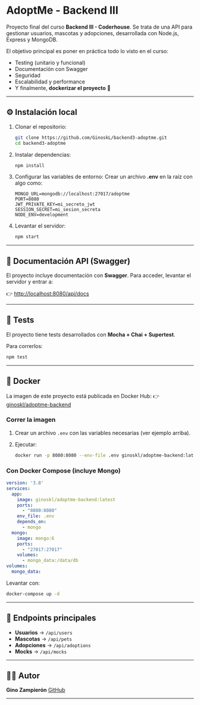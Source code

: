 # AdoptMe - Backend III

Proyecto final del curso **Backend III - Coderhouse**.
Se trata de una API para gestionar usuarios, mascotas y adopciones, desarrollada con Node.js, Express y MongoDB.

El objetivo principal es poner en práctica todo lo visto en el curso:

* Testing (unitario y funcional)
* Documentación con Swagger
* Seguridad
* Escalabilidad y performance
* Y finalmente, **dockerizar el proyecto** 🚀

---

## ⚙️ Instalación local

1. Clonar el repositorio:

   ```bash
   git clone https://github.com/GinoskL/backend3-adoptme.git
   cd backend3-adoptme
   ```

2. Instalar dependencias:

   ```bash
   npm install
   ```

3. Configurar las variables de entorno:
   Crear un archivo **.env** en la raíz con algo como:

   ```
   MONGO_URL=mongodb://localhost:27017/adoptme
   PORT=8080
   JWT_PRIVATE_KEY=mi_secreto_jwt
   SESSION_SECRET=mi_sesion_secreta
   NODE_ENV=development
   ```

4. Levantar el servidor:

   ```bash
   npm start
   ```

---

## 📖 Documentación API (Swagger)

El proyecto incluye documentación con **Swagger**.
Para acceder, levantar el servidor y entrar a:

👉 [http://localhost:8080/api/docs](http://localhost:8080/api/docs)

---

## 🧪 Tests

El proyecto tiene tests desarrollados con **Mocha + Chai + Supertest**.

Para correrlos:

```bash
npm test
```

---

## 🐳 Docker

La imagen de este proyecto está publicada en Docker Hub:
👉 [ginoskl/adoptme-backend](https://hub.docker.com/r/ginoskl/adoptme-backend)

### Correr la imagen

1. Crear un archivo `.env` con las variables necesarias (ver ejemplo arriba).
2. Ejecutar:

   ```bash
   docker run -p 8080:8080 --env-file .env ginoskl/adoptme-backend:latest
   ```

### Con Docker Compose (incluye Mongo)

```yaml
version: '3.8'
services:
  app:
    image: ginoskl/adoptme-backend:latest
    ports:
      - "8080:8080"
    env_file: .env
    depends_on:
      - mongo
  mongo:
    image: mongo:6
    ports:
      - "27017:27017"
    volumes:
      - mongo_data:/data/db
volumes:
  mongo_data:
```

Levantar con:

```bash
docker-compose up -d
```

---

## 📌 Endpoints principales

* **Usuarios** → `/api/users`
* **Mascotas** → `/api/pets`
* **Adopciones** → `/api/adoptions`
* **Mocks** → `/api/mocks`

---

## 👨‍💻 Autor

**Gino Zampierón**
[GitHub](https://github.com/GinoskL)

---
